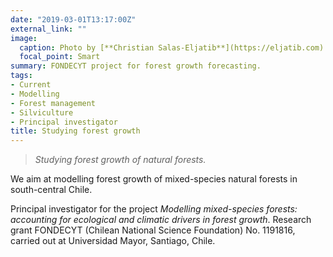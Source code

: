 ```yaml
---
date: "2019-03-01T13:17:00Z"
external_link: "" 
image:
  caption: Photo by [**Christian Salas-Eljatib**](https://eljatib.com)
  focal_point: Smart
summary: FONDECYT project for forest growth forecasting.
tags:
- Current
- Modelling
- Forest management
- Silviculture
- Principal investigator
title: Studying forest growth
---
```


> *Studying forest growth of natural forests.*

We aim at modelling forest growth of mixed-species natural forests in south-central Chile.

Principal investigator for the project *Modelling mixed-species forests: accounting for ecological and climatic drivers in forest growth*. Research grant FONDECYT (Chilean National Science Foundation) No. 1191816, carried out at Universidad Mayor, Santiago, Chile.



<!--- 
(see details here `http://simuladorpellin.com`)
-->